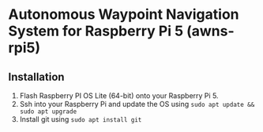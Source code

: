 # Autonomous Waypoint Navigation System for Raspberry Pi 5 (awns-rpi5)


## Installation

1. Flash Raspberry PI OS Lite (64-bit) onto your Raspberry Pi 5.
2. Ssh into your Raspberry Pi and update the OS using `sudo apt update && sudo
apt upgrade`
3. Install git using `sudo apt install git`
